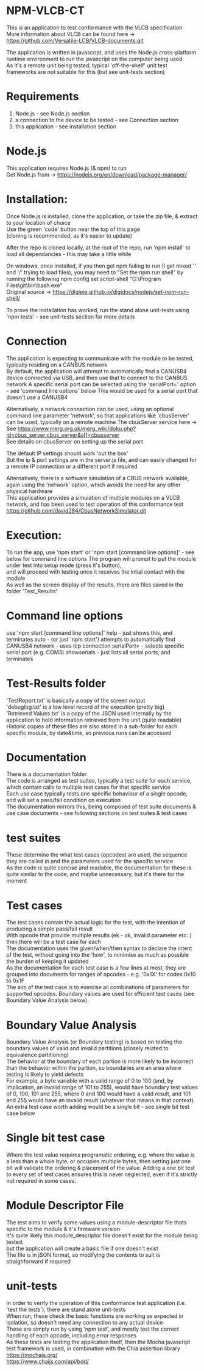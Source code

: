 # NPM-VLCB-CT

This is an application to test conformance with the VLCB specification   
More information about VLCB can be found here -> https://github.com/Versatile-LCB/VLCB-documents.git   

The application is written in javascript, and uses the Node.js cross-platform runtime environment to run the javascript on the computer being used   
As it's a remote unit being tested, typical 'off-the-shelf' unit test frameworks are not suitable for this (but see unit-tests section)


# Requirements
1. Node.js - see Node.js section
2. a connection to the device to be tested  - see Connection section
3. this application - see installation section

# Node.js
This application requires Node.js (& npm) to run   
Get Node.js from -> https://nodejs.org/en/download/package-manager/

# Installation:
Once Node.js is installed, clone the application, or take the zip file, & extract to your location of choice   
Use the green 'code' button near the top of this page   
(cloning is recommended, as it's easier to update)

After the repo is cloned locally, at the root of the repo, run 'npm install' to load all dependancies - this may take a little while

On windows, once installed, if you then get npm failing to run (I get mixed '\' and '/' trying to load files),  you may need to "Set the npm run shell" by running the following
	npm config set script-shell "C:\\Program Files\\git\\bin\\bash.exe"   
Original source -> https://digipie.github.io/digidocs/nodejs/set-npm-run-shell/

To prove the installation has worked, run the stand alone unit-tests using 'npm tests' - see unit-tests section for more details

# Connection
The application is expecting to communicate with the module to be tested, typically residing on a CANBUS network   
By default, the application will attempt to automatically find a CANUSB4 device connected via USB,
and then use that to connect to the CANBUS network
A specific serial port can be selected using the 'serialPort=<xxxx>' option - see 'command line options' below
This would be used for a serial port that doesn't use a CANUSB4

Alternatively, a network connection can be used, using an optional command line parameter 'network', so that applications like 'cbusServer' can be used, typically on a remote machine
The cbusServer service here -> See https://www.merg.org.uk/merg_wiki/doku.php?id=cbus_server:cbus_server&s[]=cbusserver   
See details on cbusServer on setting up the serial port   

The default IP settings should work 'out the box'   
But the ip & port settings are in the server.js file, and can easily changed for a remote IP connection or a different port if required   

Alternatively, there is a software simulation of a CBUS network available, again using the 'network' option, 
which avoids the need for any other physical hardware   
This application provides a simulation of multiple modules on a VLCB network, and has been used to test operation of this conformance test   
https://github.com/david284/CbusNetworkSimulator.git

# Execution:
To run the app, use 'npm start'
or  'npm start [command line options]' - see below for command line options
The program will prompt to put the module under test into setup mode (press it's button),   
and will proceed with testing once it receives the intial contact with the module   
As well as the screen display of the results, there are files saved in the folder 'Test_Results'   

# Command line options
use 'npm start [command line options]'
   help             - just shows this, and terminates
   auto             - (or just 'npm start') attempts to automatically find CANUSB4
   network          - uses tcp connection
   serialPort=<XXX> - selects specific serial port (e.g. COM3)
   showserials      - just lists all serial ports, and terminates

# Test-Results folder
'TestReport.txt' is basically a copy of the screen output   
'debuglog.txt' is a low level record of the execution (pretty big)   
'Retrieved Values.txt' is a copy of the JSON used internally by the application to hold information retrieved from the unit (quite readable)   
Historic copies of these files are also stored in a sub-folder for each specific module, by date&time, so previous runs can be accessed   

# Documentation
There is a documentation folder   
The code is arranged as test suites, typically a test suite for each service, which contain calls to multiple test cases for that specific service   
Each use case typically tests one specific behaviour of a single opcode, and will set a pass/fail condition on execution   
The documentation mirrors this, being composed of test suite documents & use case documents - see following sections on test suites & test cases   

# test suites
These determine the what test cases (opcodes) are used, the sequence they are called in and the parameters used for the specific service   
As the code is quite concise and readable, the documentation for these is quite similar to the code, and maybe unnecessary, but it's there for the moment

# Test cases
The test cases contain the actual logic for the test, with the intention of producing a simple pass/fail result   
With opcode that provide multiple results (ek - ok, invalid parameter etc..) then there will be a test case for each   
The documentation uses the given/when/then syntax to declare the intent of the test, without going into the 'how', to minimise as much as possible the burden of keeping it updated   
As the documentation for each test case is a few lines at most, they are grouped into documents for ranges of opcodes - e.g. '0x1X' for codes 0x10 to 0x1F   
The aim of the test case is to exercise all combinations of parameters for supported opcodes. Boundary values are used for efficient test cases (see Boundary Value Analysis below).

# Boundary Value Analysis
Boundary Value Analysis (or Boundary testing) is based on testing the boundary values of valid and invalid partitions (closely related to equivalence partitioning)   
The behavior at the boundary of each partion is more likely to be incorrect than the behavior within the partion, so boundaries are an area where testing is likely to yield defects   
For example, a byte variable with a valid range of 0 to 100 (and, by implication, an invalid range of 101 to 255), would have boundary test values of 0, 100, 101 and 255, where 0 and 100 would have a valid result, and 101 and 255 would have an invalid result (whatever that means in that context). An extra test case worth adding would be a single bit - see single bit test case below

# Single bit test case
Where the test value requires programatic ordering, e.g. where the value is a less than a whole byte, or occupies multiple bytes, then setting just one bit will validate the ordering & placement of the value. Adding a one bit test to every set of test cases ensures this is never neglected, even if it's strictly not required in some cases.

# Module Descriptor File
The test aims to verify some values using a module-descriptor file thats specific to the module & it's firmware version   
It's quite likely this module_descriptor file doesn't exist for the module being tested,   
but the application will create a basic file if one doesn't exist   
The file is in jSON format, so modifying the contents to suit is straighforward if required   

# unit-tests
In order to verify the operation of this conformance test application (i.e. 'test the tests'), there are stand alone unit-tests   
When run, these check the basic functions are working as expected in isolation, so doesn't need any connection to any actual device   
These are simply run by using 'npm test', and mostly test the correct handling of each opcode, including error responses   
As these tests are testing the application itself, then the Mocha javascript test framework is used, in combination with the Chia assertion library   
https://mochajs.org/   
https://www.chaijs.com/api/bdd/   